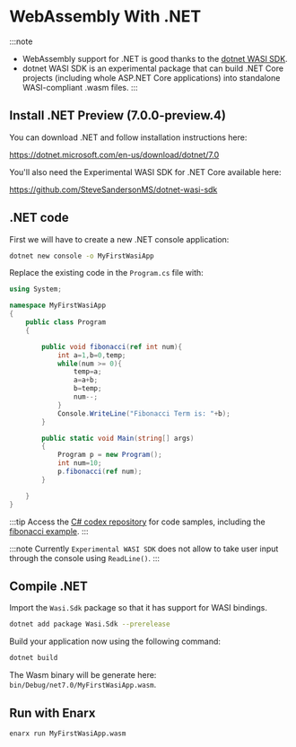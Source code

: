 # WebAssembly With .NET 

:::note
* WebAssembly support for .NET is good thanks to the [dotnet WASI SDK](https://github.com/SteveSandersonMS/dotnet-wasi-sdk).
* dotnet WASI SDK is an experimental package that can build .NET Core projects (including whole ASP.NET Core applications) into standalone WASI-compliant .wasm files.
:::

## Install .NET Preview (7.0.0-preview.4)

You can download .NET and follow installation instructions here:

https://dotnet.microsoft.com/en-us/download/dotnet/7.0

You'll also need the Experimental WASI SDK for .NET Core available here:

https://github.com/SteveSandersonMS/dotnet-wasi-sdk

## .NET code

First we will have to create a new .NET console application:

```bash
dotnet new console -o MyFirstWasiApp
```

Replace the existing code in the `Program.cs` file with:

```csharp
using System;

namespace MyFirstWasiApp
{
    public class Program
    {

        public void fibonacci(ref int num){
            int a=1,b=0,temp;
            while(num >= 0){
                temp=a;
                a=a+b;
                b=temp;
                num--;
            }
            Console.WriteLine("Fibonacci Term is: "+b);
        }

        public static void Main(string[] args)
        {
            Program p = new Program();
            int num=10;
            p.fibonacci(ref num);
        }

    }
}
```
:::tip
Access the [C# codex repository](https://github.com/enarx/codex/tree/main/examples/c%23) for code samples, including the [fibonacci example](https://github.com/enarx/codex/tree/main/demos/fibonacci/c%23).
:::

:::note
Currently `Experimental WASI SDK` does not allow to take user input through the console using `ReadLine()`.
:::

## Compile .NET

Import the `Wasi.Sdk` package so that it has support for WASI bindings.

```bash
dotnet add package Wasi.Sdk --prerelease
```

Build your application now using the following command: 

```bash
dotnet build
```

The Wasm binary will be generate here:
`bin/Debug/net7.0/MyFirstWasiApp.wasm`. 

## Run with Enarx

```bash
enarx run MyFirstWasiApp.wasm
```